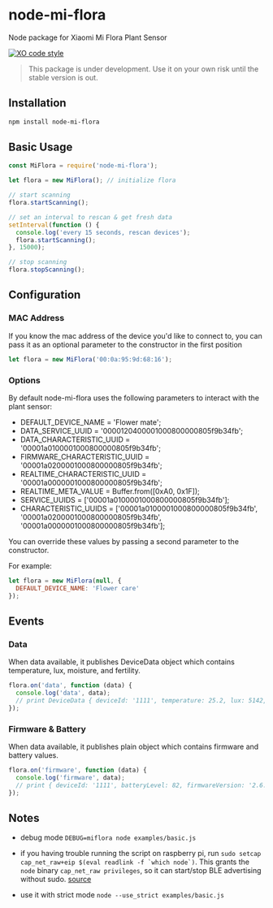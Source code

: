 # node-mi-flora

Node package for Xiaomi Mi Flora Plant Sensor

[![XO code style](https://img.shields.io/badge/code_style-XO-5ed9c7.svg)](https://github.com/sindresorhus/xo)

> This package is under development. Use it on your own risk until the stable version is out.

## Installation
```sh
npm install node-mi-flora
```
## Basic Usage
```js
const MiFlora = require('node-mi-flora');

let flora = new MiFlora(); // initialize flora

// start scanning
flora.startScanning();

// set an interval to rescan & get fresh data
setInterval(function () {
  console.log('every 15 seconds, rescan devices');
  flora.startScanning();
}, 15000);

// stop scanning
flora.stopScanning();
```

## Configuration

### MAC Address
If you know the mac address of the device you'd like to connect to, you 
can pass it as an optional parameter to the constructor in the first position
```js
let flora = new MiFlora('00:0a:95:9d:68:16');
```

### Options
By default node-mi-flora uses the following parameters to interact with the 
plant sensor:
* DEFAULT_DEVICE_NAME = 'Flower mate';
* DATA_SERVICE_UUID = '0000120400001000800000805f9b34fb';
* DATA_CHARACTERISTIC_UUID = '00001a0100001000800000805f9b34fb';
* FIRMWARE_CHARACTERISTIC_UUID = '00001a0200001000800000805f9b34fb';
* REALTIME_CHARACTERISTIC_UUID = '00001a0000001000800000805f9b34fb';
* REALTIME_META_VALUE = Buffer.from([0xA0, 0x1F]);
* SERVICE_UUIDS = ['00001a0100001000800000805f9b34fb'];
* CHARACTERISTIC_UUIDS = ['00001a0100001000800000805f9b34fb', 
'00001a0200001000800000805f9b34fb', '00001a0000001000800000805f9b34fb'];

You can override these values by passing a second parameter to the constructor.

For example:
```js
let flora = new MiFlora(null, {
  DEFAULT_DEVICE_NAME: 'Flower care'
});
``` 

## Events
### Data
When data available, it publishes DeviceData object which contains temperature, lux, moisture, and fertility.
```js
flora.on('data', function (data) {
  console.log('data', data);
  // print DeviceData { deviceId: '1111', temperature: 25.2, lux: 5142, moisture: 46, fertility: 0 }
});
```
### Firmware & Battery
When data available, it publishes plain object which contains firmware and battery values.
```js
flora.on('firmware', function (data) {
  console.log('firmware', data);
  // print { deviceId: '1111', batteryLevel: 82, firmwareVersion: '2.6.2' }
});
```

## Notes
- debug mode
```DEBUG=miflora node examples/basic.js```

- if you having trouble running the script on raspberry pi,
run ```sudo setcap cap_net_raw+eip $(eval readlink -f `which node`)```. This grants the ```node``` binary ```cap_net_raw privileges```, so it can start/stop BLE advertising without sudo. [source](https://github.com/sandeepmistry/noble#running-without-rootsudo)

- use it with strict mode
```node --use_strict examples/basic.js```
